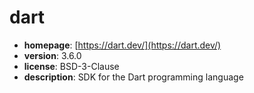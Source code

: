# dart

- **homepage**: [https://dart.dev/](https://dart.dev/)
- **version**: 3.6.0
- **license**: BSD-3-Clause
- **description**: SDK for the Dart programming language

